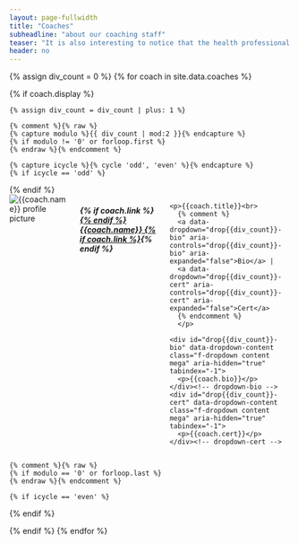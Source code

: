 ```yaml
---
layout: page-fullwidth
title: "Coaches"
subheadline: "about our coaching staff"
teaser: "It is also interesting to notice that the health professional maintains your health with drugs and surgery, each with potentially undesirable side effects, whereas the CrossFit trainer typically achieves a superior result always with “side beneft” versus side effect."
header: no
---
```


{% assign div_count = 0 %}
{% for coach in site.data.coaches %}

  {% if coach.display %}

    {% assign div_count = div_count | plus: 1 %}

    {% comment %}{% raw %}
    {% capture modulo %}{{ div_count | mod:2 }}{% endcapture %}
    {% if modulo != '0' or forloop.first %}
    {% endraw %}{% endcomment %}

    {% capture icycle %}{% cycle 'odd', 'even' %}{% endcapture %}
    {% if icycle == 'odd' %}
<div class="row t60">
    {% endif %}

  <div class="medium-6 columns">
    <img src="{{site.urlimg}}{{coach.img_url}}" alt="{{coach.name}} profile picture">
    <h5>{% if coach.link %}<a href="{{coach.link}}">{% endif %}
        {{coach.name}}
        {% if coach.link %}</a>{% endif %}
        </h5>

    <p>{{coach.title}}<br>
      {% comment %}
      <a data-dropdown="drop{{div_count}}-bio" aria-controls="drop{{div_count}}-bio" aria-expanded="false">Bio</a> |
      <a data-dropdown="drop{{div_count}}-cert" aria-controls="drop{{div_count}}-cert" aria-expanded="false">Cert</a>
      {% endcomment %}
      </p>

    <div id="drop{{div_count}}-bio" data-dropdown-content class="f-dropdown content mega" aria-hidden="true" tabindex="-1">
      <p>{{coach.bio}}</p>
    </div><!-- dropdown-bio -->
    <div id="drop{{div_count}}-cert" data-dropdown-content class="f-dropdown content mega" aria-hidden="true" tabindex="-1">
      <p>{{coach.cert}}</p>
    </div><!-- dropdown-cert -->

  </div><!-- /.medium-6.columns -->

    {% comment %}{% raw %}
    {% if modulo == '0' or forloop.last %}
    {% endraw %}{% endcomment %}

    {% if icycle == 'even' %}
</div><!-- /.row -->
    {% endif %}

  {% endif %}
{% endfor %}
